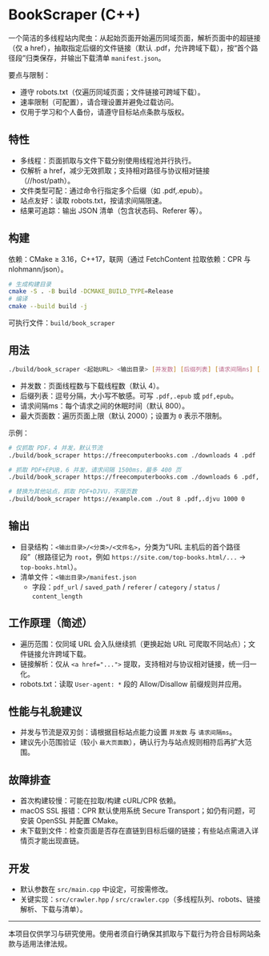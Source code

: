 # BookScraper (C++)

一个简洁的多线程站内爬虫：从起始页面开始遍历同域页面，解析页面中的超链接（仅 a href），抽取指定后缀的文件链接（默认 .pdf，允许跨域下载），按“首个路径段”归类保存，并输出下载清单 `manifest.json`。

要点与限制：
- 遵守 robots.txt（仅遍历同域页面；文件链接可跨域下载）。
- 速率限制（可配置），请合理设置并避免过载访问。
- 仅用于学习和个人备份，请遵守目标站点条款与版权。

## 特性
- 多线程：页面抓取与文件下载分别使用线程池并行执行。
- 仅解析 a href，减少无效抓取；支持相对路径与协议相对链接（//host/path）。
- 文件类型可配：通过命令行指定多个后缀（如 .pdf,.epub）。
- 站点友好：读取 robots.txt，按请求间隔限速。
- 结果可追踪：输出 JSON 清单（包含状态码、Referer 等）。

## 构建

依赖：CMake ≥ 3.16，C++17，联网（通过 FetchContent 拉取依赖：CPR 与 nlohmann/json）。

```bash
# 生成构建目录
cmake -S . -B build -DCMAKE_BUILD_TYPE=Release
# 编译
cmake --build build -j
```

可执行文件：`build/book_scraper`

## 用法

```bash
./build/book_scraper <起始URL> <输出目录> [并发数] [后缀列表] [请求间隔ms] [最大页面数]
```

- 并发数：页面线程数与下载线程数（默认 4）。
- 后缀列表：逗号分隔，大小写不敏感。可写 `.pdf,.epub` 或 `pdf,epub`。
- 请求间隔ms：每个请求之间的休眠时间（默认 800）。
- 最大页面数：遍历页面上限（默认 2000）；设置为 `0` 表示不限制。

示例：

```bash
# 仅抓取 PDF，4 并发，默认节流
./build/book_scraper https://freecomputerbooks.com ./downloads 4 .pdf

# 抓取 PDF+EPUB，6 并发，请求间隔 1500ms，最多 400 页
./build/book_scraper https://freecomputerbooks.com ./downloads 6 .pdf,.epub 1500 400

# 替换为其他站点，抓取 PDF+DJVU，不限页数
./build/book_scraper https://example.com ./out 8 .pdf,.djvu 1000 0
```

## 输出
- 目录结构：`<输出目录>/<分类>/<文件名>`，分类为“URL 主机后的首个路径段”（根路径记为 `root`，例如 `https://site.com/top-books.html/...` -> `top-books.html`）。
- 清单文件：`<输出目录>/manifest.json`
	- 字段：`pdf_url` / `saved_path` / `referer` / `category` / `status` / `content_length`

## 工作原理（简述）
- 遍历范围：仅同域 URL 会入队继续抓（更换起始 URL 可爬取不同站点）；文件链接允许跨域下载。
- 链接解析：仅从 `<a href="...">` 提取，支持相对与协议相对链接，统一归一化。
- robots.txt：读取 `User-agent: *` 段的 Allow/Disallow 前缀规则并应用。

## 性能与礼貌建议
- 并发与节流是双刃剑：请根据目标站点能力设置 `并发数` 与 `请求间隔ms`。
- 建议先小范围验证（较小 `最大页面数`），确认行为与站点规则相符后再扩大范围。

## 故障排查
- 首次构建较慢：可能在拉取/构建 cURL/CPR 依赖。
- macOS SSL 报错：CPR 默认使用系统 Secure Transport；如仍有问题，可安装 OpenSSL 并配置 CMake。
- 未下载到文件：检查页面是否存在直链到目标后缀的链接；有些站点需进入详情页才能出现直链。

## 开发
- 默认参数在 `src/main.cpp` 中设定，可按需修改。
- 关键实现：`src/crawler.hpp` / `src/crawler.cpp`（多线程队列、robots、链接解析、下载与清单）。

---

本项目仅供学习与研究使用。使用者须自行确保其抓取与下载行为符合目标网站条款与适用法律法规。

